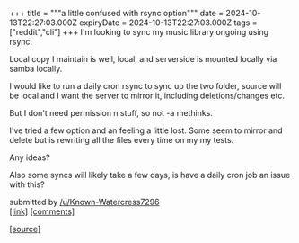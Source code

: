 +++
title = """a little confused with rsync option"""
date = 2024-10-13T22:27:03.000Z
expiryDate = 2024-10-13T22:27:03.000Z
tags = ["reddit","cli"]
+++
I'm looking to sync my music library ongoing using rsync.

Local copy I maintain is well, local, and serverside is mounted locally via samba locally.

I would like to run a daily cron rsync to sync up the two folder, source will be local and I want the server to mirror it, including deletions/changes etc.

But I don't need permission n stuff, so not -a methinks.

I've tried a few option and an feeling a little lost. Some seem to mirror and delete but is rewriting all the files every time on my my tests.

Any ideas?

Also some syncs will likely take a few days, is have a daily cron job an issue with this?

submitted by [/u/Known-Watercress7296](https://www.reddit.com/user/Known-Watercress7296)  
[\[link\]](https://www.reddit.com/r/commandline/comments/1g31jaq/a_little_confused_with_rsync_option/) [\[comments\]](https://www.reddit.com/r/commandline/comments/1g31jaq/a_little_confused_with_rsync_option/)

[[source]](https://www.reddit.com/r/commandline/comments/1g31jaq/a_little_confused_with_rsync_option/)
